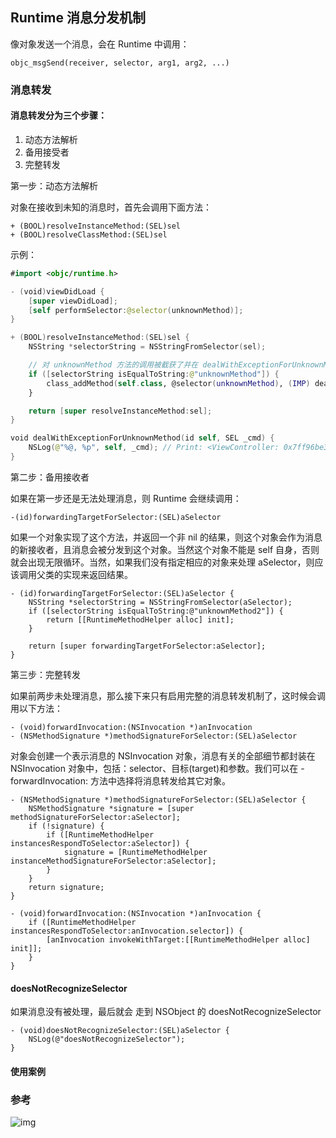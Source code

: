 ## Runtime 消息分发机制

像对象发送一个消息，会在 Runtime 中调用：
```
objc_msgSend(receiver, selector, arg1, arg2, ...)
``` 

### 消息转发

#### 消息转发分为三个步骤：

1. 动态方法解析
2. 备用接受者
3. 完整转发

第一步：动态方法解析

对象在接收到未知的消息时，首先会调用下面方法：
```
+ (BOOL)resolveInstanceMethod:(SEL)sel
+ (BOOL)resolveClassMethod:(SEL)sel
```

示例：
``` Swift
#import <objc/runtime.h>

- (void)viewDidLoad {
    [super viewDidLoad];
    [self performSelector:@selector(unknownMethod)];
}

+ (BOOL)resolveInstanceMethod:(SEL)sel {
    NSString *selectorString = NSStringFromSelector(sel);

    // 对 unknownMethod 方法的调用被截获了并在 dealWithExceptionForUnknownMethod 函数中进行了处理，程序没有再崩溃。@dynamic 属性就可以用这种方案来实现
    if ([selectorString isEqualToString:@"unknownMethod"]) {
        class_addMethod(self.class, @selector(unknownMethod), (IMP) dealWithExceptionForUnknownMethod, "v@:");
    }

    return [super resolveInstanceMethod:sel];
}

void dealWithExceptionForUnknownMethod(id self, SEL _cmd) {
    NSLog(@"%@, %p", self, _cmd); // Print: <ViewController: 0x7ff96be33e60>, 0x1078259fc
}

```

第二步：备用接收者

如果在第一步还是无法处理消息，则 Runtime 会继续调用：
```
-(id)forwardingTargetForSelector:(SEL)aSelector
```

如果一个对象实现了这个方法，并返回一个非 nil 的结果，则这个对象会作为消息的新接收者，且消息会被分发到这个对象。当然这个对象不能是 self 自身，否则就会出现无限循环。当然，如果我们没有指定相应的对象来处理 aSelector，则应该调用父类的实现来返回结果。

```
- (id)forwardingTargetForSelector:(SEL)aSelector {
    NSString *selectorString = NSStringFromSelector(aSelector);
    if ([selectorString isEqualToString:@"unknownMethod2"]) {
        return [[RuntimeMethodHelper alloc] init];
    }

    return [super forwardingTargetForSelector:aSelector];
}
```

第三步：完整转发

如果前两步未处理消息，那么接下来只有启用完整的消息转发机制了，这时候会调用以下方法：
```
- (void)forwardInvocation:(NSInvocation *)anInvocation
- (NSMethodSignature *)methodSignatureForSelector:(SEL)aSelector
```

对象会创建一个表示消息的 NSInvocation 对象，消息有关的全部细节都封装在 NSInvocation 对象中，包括：selector、目标(target)和参数。我们可以在 -forwardInvocation: 方法中选择将消息转发给其它对象。

```
- (NSMethodSignature *)methodSignatureForSelector:(SEL)aSelector {
    NSMethodSignature *signature = [super methodSignatureForSelector:aSelector];
    if (!signature) {
        if ([RuntimeMethodHelper instancesRespondToSelector:aSelector]) {
            signature = [RuntimeMethodHelper instanceMethodSignatureForSelector:aSelector];
        }
    }
    return signature;
}

- (void)forwardInvocation:(NSInvocation *)anInvocation {
    if ([RuntimeMethodHelper instancesRespondToSelector:anInvocation.selector]) {
        [anInvocation invokeWithTarget:[[RuntimeMethodHelper alloc] init]];
    }
}
```

#### doesNotRecognizeSelector

如果消息没有被处理，最后就会 走到 NSObject 的 doesNotRecognizeSelector
```
- (void)doesNotRecognizeSelector:(SEL)aSelector {
    NSLog(@"doesNotRecognizeSelector");
}
```


#### 使用案例



### 参考

![img](/asserts/img/runtime-message-forward.jpg)
